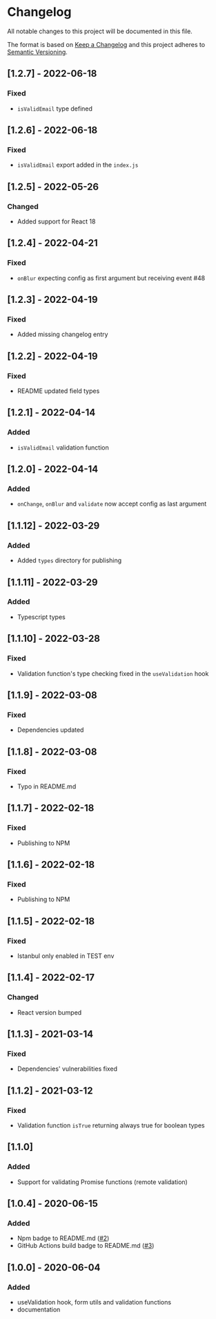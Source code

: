 # Changelog

All notable changes to this project will be documented in this file.

The format is based on [Keep a Changelog](http://keepachangelog.com/en/1.0.0/)
and this project adheres to [Semantic Versioning](http://semver.org/spec/v2.0.0.html).

## [1.2.7] - 2022-06-18

### Fixed

- `isValidEmail` type defined

## [1.2.6] - 2022-06-18

### Fixed

- `isValidEmail` export added in the `index.js`

## [1.2.5] - 2022-05-26

### Changed

- Added support for React 18

## [1.2.4] - 2022-04-21

### Fixed

- `onBlur` expecting config as first argument but receiving event #48

## [1.2.3] - 2022-04-19

### Fixed

- Added missing changelog entry

## [1.2.2] - 2022-04-19

### Fixed

- README updated field types

## [1.2.1] - 2022-04-14

### Added

- `isValidEmail` validation function

## [1.2.0] - 2022-04-14

### Added

- `onChange`, `onBlur` and `validate` now accept config as last argument

## [1.1.12] - 2022-03-29

### Added

- Added `types` directory for publishing

## [1.1.11] - 2022-03-29

### Added

- Typescript types

## [1.1.10] - 2022-03-28

### Fixed

- Validation function's type checking fixed in the `useValidation` hook

## [1.1.9] - 2022-03-08

### Fixed

- Dependencies updated

## [1.1.8] - 2022-03-08

### Fixed

- Typo in README.md

## [1.1.7] - 2022-02-18

### Fixed

- Publishing to NPM

## [1.1.6] - 2022-02-18

### Fixed

- Publishing to NPM

## [1.1.5] - 2022-02-18

### Fixed

- Istanbul only enabled in TEST env

## [1.1.4] - 2022-02-17

### Changed

- React version bumped

## [1.1.3] - 2021-03-14

### Fixed

- Dependencies' vulnerabilities fixed

## [1.1.2] - 2021-03-12

### Fixed

- Validation function `isTrue` returning always true for boolean types

## [1.1.0]

### Added

- Support for validating Promise functions (remote validation)

## [1.0.4] - 2020-06-15

### Added

- Npm badge to README.md ([#2](https://github.com/Enterwell/react-form-validation/issues/2))
- GitHub Actions build badge to README.md ([#3](https://github.com/Enterwell/react-form-validation/issues/3))

## [1.0.0] - 2020-06-04

### Added

- useValidation hook, form utils and validation functions
- documentation

